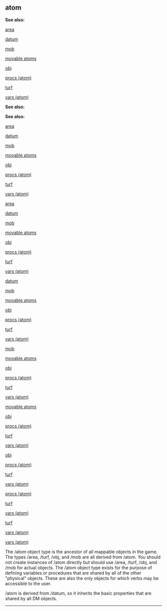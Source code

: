 

 atom
------




**See also:** 


[area](#/area) 

[datum](#/datum) 

[mob](#/mob) 

[movable atoms](#/atom/movable) 

[obj](#/obj) 

[procs (atom)](#/atom/proc) 

[turf](#/turf) 

[vars (atom)](#/atom/var) 










**See also:** 

**See also:**

[area](#/area) 

[datum](#/datum) 

[mob](#/mob) 

[movable atoms](#/atom/movable) 

[obj](#/obj) 

[procs (atom)](#/atom/proc) 

[turf](#/turf) 

[vars (atom)](#/atom/var) 








[area](#/area)

[datum](#/datum) 

[mob](#/mob) 

[movable atoms](#/atom/movable) 

[obj](#/obj) 

[procs (atom)](#/atom/proc) 

[turf](#/turf) 

[vars (atom)](#/atom/var) 







[datum](#/datum)

[mob](#/mob) 

[movable atoms](#/atom/movable) 

[obj](#/obj) 

[procs (atom)](#/atom/proc) 

[turf](#/turf) 

[vars (atom)](#/atom/var) 






[mob](#/mob)

[movable atoms](#/atom/movable) 

[obj](#/obj) 

[procs (atom)](#/atom/proc) 

[turf](#/turf) 

[vars (atom)](#/atom/var) 





[movable atoms](#/atom/movable)

[obj](#/obj) 

[procs (atom)](#/atom/proc) 

[turf](#/turf) 

[vars (atom)](#/atom/var) 




[obj](#/obj)

[procs (atom)](#/atom/proc) 

[turf](#/turf) 

[vars (atom)](#/atom/var) 



[procs (atom)](#/atom/proc)

[turf](#/turf) 

[vars (atom)](#/atom/var) 


[turf](#/turf)

[vars (atom)](#/atom/var) 

[vars (atom)](#/atom/var)

 The /atom object type is the ancestor of all mappable objects in the
game. The types /area, /turf, /obj, and /mob are all derived from /atom.
You should not create instances of /atom directly but should use /area,
/turf, /obj, and /mob for actual objects. The /atom object type exists for
the purpose of defining variables or procedures that are shared by all of
the other "physical" objects. These are also the only objects for which
verbs may be accessible to the user.




 /atom is derived from /datum, so it inherits the basic properties that
are shared by all DM objects.





---


